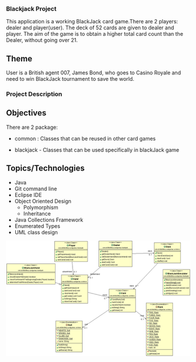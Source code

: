 ### Blackjack Project
This application is a working BlackJack card game.There are 2 players: dealer and player(user). The deck of 52 cards are given to dealer and player. 
The aim of the game is to obtain a higher total card count than the Dealer, without going over 21.

## Theme
User is a British agent 007, James Bond, who goes to Casino Royale and need to win BlackJack tournament to save the world.

### Project Description

## Objectives

There are 2 package: 
* common : Classes that can be reused in other card games

* blackjack - Classes that can be used specifically in blackJack game

## Topics/Technologies
* Java
* Git command line
* Eclipse IDE
* Object Oriented Design 
  * Polymorphism
  * Inheritance  
* Java Collections Framework
* Enumerated Types
* UML class design


![BlackJack UML diagram](blackjackDiagram.gif)



